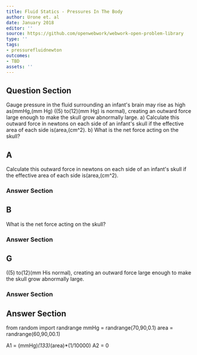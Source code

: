 ```yaml
---
title: Fluid Statics - Pressures In The Body
author: Urone et. al
date: January 2018
editor: ''
source: https://github.com/openwebwork/webwork-open-problem-library
type: ''
tags:
- pressurefluidnewton
outcomes:
- TBD
assets: ''
---
```


## Question Section 

Gauge pressure in the fluid surrounding an infant's brain may rise as high as(mmHg,(mm Hg) ((5) to(12)(mm Hg) is normal), creating an outward force large enough to make the skull grow abnormally large.
a) Calculate this outward force in newtons on each side of an infant's skull if the effective area of each side is(area,(cm^2). 
b) What is the net force acting on the skull?

## A
Calculate this outward force in newtons on each side of an infant's skull if the effective area of each side is(area,(cm^2). 
### Answer Section
## B
What is the net force acting on the skull?
### Answer Section
## G
((5) to(12)(mm His normal), creating an outward force large enough to make the skull grow abnormally large.
### Answer Section


## Answer Section

from random import randrange
mmHg = randrange(70,90,0.1)
area = randrange(60,90,00.1)

A1 = (mmHg)*(133)*(area)*(1/10000)
A2 = 0